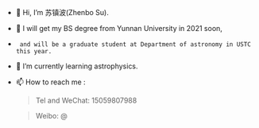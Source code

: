 - 👋 Hi, I’m 苏镇波(Zhenbo Su).
- 👀 I will get my BS degree from Yunnan University in 2021 soon, 
-      and will be a graduate student at Department of astronomy in USTC this year.
- 🌱 I’m currently learning astrophysics.
- 📫 How to reach me : 
    >Tel and WeChat: 15059807988 
    
    >Weibo: @

<!---
wssuzb/wssuzb is a ✨ special ✨ repository because its `README.md` (this file) appears on your GitHub profile.
You can click the Preview link to take a look at your changes.
--->
